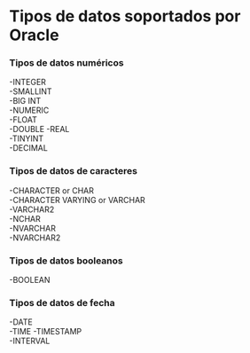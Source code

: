 # Tipos de datos soportados por Oracle

### Tipos de datos numéricos

-INTEGER   
-SMALLINT  
-BIG INT  
-NUMERIC  
-FLOAT  
-DOUBLE 
-REAL  
-TINYINT  
-DECIMAL  

### Tipos de datos de caracteres

-CHARACTER or CHAR   
-CHARACTER VARYING or VARCHAR  
-VARCHAR2  
-NCHAR   
-NVARCHAR  
-NVARCHAR2

### Tipos de datos booleanos

-BOOLEAN

### Tipos de datos de fecha

-DATE  
-TIME
-TIMESTAMP  
-INTERVAL
